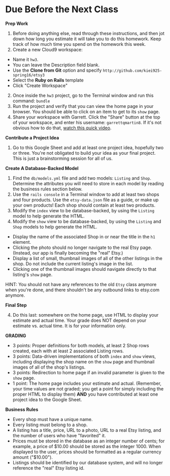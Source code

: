 # Due Before the Next Class

**Prep Work**

1. Before doing anything else, read through these instructions, and then jot down how long you estimate it will take you to do this homework. Keep track of how much time you spend on the homework this week.
3. Create a new Cloud9 workspace:
  - Name it `hw3`.  
  - You can leave the Description field blank.
  - Use the **Clone from Git** option and specify ```http://github.com/kiei925-spring16/etsy3```
  - Select the **Ruby on Rails** template
  - Click "Create Workspace"
2. Once inside the `hw3` project, go to the Terminal window and run this command: `bundle`
3. Run the project and verify that you can view the home page in your browser.  You should be able to click on an item to get to its `show` page.
4. Share your workspace with Garrett. Click the "Share" button at the top of your workspace, and enter his username: `garrettqmartin8`.  If it's not obvious how to do that, [watch this quick video](https://docs.c9.io/docs/share-a-workspace).

**Contribute a Project Idea**

1. Go to this Google Sheet and add at least one project idea, hopefully two or three.  You're not obligated to build your idea as your final project.  This is just a brainstorming session for all of us.

**Create A Database-Backed Model**

1. Find the `db/models.yml` file and add two models: `Listing` and `Shop`.  Determine the attributes you will need to store in each model by reading the business rules section below.
2. Use the `rails console` in a Terminal window to add at least two shops and four products.  Use the `etsy-data.json` file as a guide, or make up your own products!  Each shop should contain at least two products.
2. Modify the `index` view to be database-backed, by using the `Listing` model to help generate the HTML.  
2. Modify the `show` view to be database-backed, by using the `Listing` and `Shop` models to help generate the HTML.  
  - Display the name of the associated Shop in or near the title in the `h1` element.
  - Clicking the photo should no longer navigate to the real Etsy page.  (Instead, our app is finally becoming the "real" Etsy.)
  - Display a list of small, thumbnail images of all of the other  listings in the shop. Do not include the current listing's image in the list.
  - Clicking one of the thumbnail images should navigate directly to that listing's `show` page.

HINT: You should not have any references to the old `Etsy` class anymore when you're done, and there shouldn't be any outbound links to etsy.com anymore.

**Final Step**

4. Do this last: somewhere on the home page, use HTML to display your estimate and actual time.  Your grade does NOT depend on your estimate vs. actual time.  It is for your information only.

**GRADING**

- 3 points: Proper definitions for both models, at least 2 Shop rows created, each with at least 2 associated Listing rows.
- 3 points: Data-driven implementations of both `index` and `show` views, including displaying the shop name on the `show` page and thumbnail images of all of the shop's listings.
- 3 points: Redirection to home page if an invalid parameter is given to the `show` page.
- 1 point: The home page includes your estimate and actual. (Remember, your time values are not graded; you get a point for simply including the proper HTML to display them) **AND** you have contributed at least one project idea to the Google Sheet.

**Business Rules**

* Every shop must have a unique name.
* Every listing must belong to a shop.
* A listing has a title, price, URL to a photo, URL to a real Etsy listing, and the number of users who have "favorited" it.
* Prices must be stored in the database as an integer number of cents; for example, a price of $10.00 should be stored as the integer 1000.  When displayed to the user, prices should be formatted as a regular currency amount ("$10.00").
* Listings should be identified by our database system, and will no longer reference the "real" Etsy listing id. 
